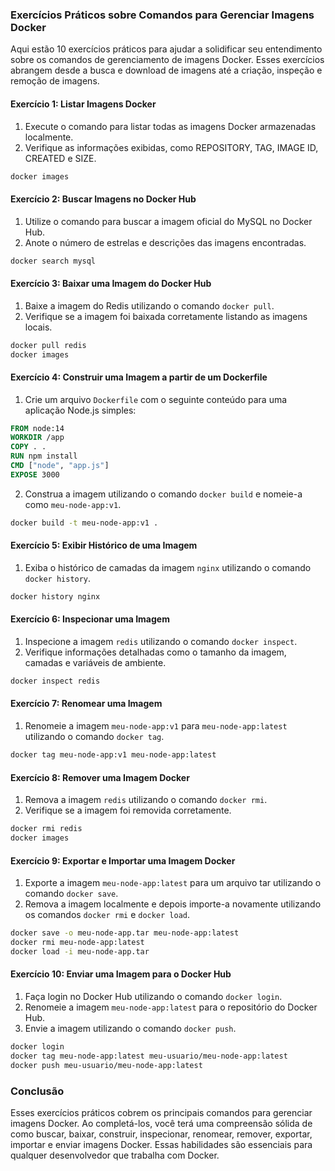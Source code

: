 ### Exercícios Práticos sobre Comandos para Gerenciar Imagens Docker

Aqui estão 10 exercícios práticos para ajudar a solidificar seu entendimento sobre os comandos de gerenciamento de
imagens Docker. Esses exercícios abrangem desde a busca e download de imagens até a criação, inspeção e remoção de
imagens.

#### Exercício 1: Listar Imagens Docker

1. Execute o comando para listar todas as imagens Docker armazenadas localmente.
2. Verifique as informações exibidas, como REPOSITORY, TAG, IMAGE ID, CREATED e SIZE.

```sh
docker images
```

#### Exercício 2: Buscar Imagens no Docker Hub

1. Utilize o comando para buscar a imagem oficial do MySQL no Docker Hub.
2. Anote o número de estrelas e descrições das imagens encontradas.

```sh
docker search mysql
```

#### Exercício 3: Baixar uma Imagem do Docker Hub

1. Baixe a imagem do Redis utilizando o comando `docker pull`.
2. Verifique se a imagem foi baixada corretamente listando as imagens locais.

```sh
docker pull redis
docker images
```

#### Exercício 4: Construir uma Imagem a partir de um Dockerfile

1. Crie um arquivo `Dockerfile` com o seguinte conteúdo para uma aplicação Node.js simples:

```Dockerfile
FROM node:14
WORKDIR /app
COPY . .
RUN npm install
CMD ["node", "app.js"]
EXPOSE 3000
```

2. Construa a imagem utilizando o comando `docker build` e nomeie-a como `meu-node-app:v1`.

```sh
docker build -t meu-node-app:v1 .
```

#### Exercício 5: Exibir Histórico de uma Imagem

1. Exiba o histórico de camadas da imagem `nginx` utilizando o comando `docker history`.

```sh
docker history nginx
```

#### Exercício 6: Inspecionar uma Imagem

1. Inspecione a imagem `redis` utilizando o comando `docker inspect`.
2. Verifique informações detalhadas como o tamanho da imagem, camadas e variáveis de ambiente.

```sh
docker inspect redis
```

#### Exercício 7: Renomear uma Imagem

1. Renomeie a imagem `meu-node-app:v1` para `meu-node-app:latest` utilizando o comando `docker tag`.

```sh
docker tag meu-node-app:v1 meu-node-app:latest
```

#### Exercício 8: Remover uma Imagem Docker

1. Remova a imagem `redis` utilizando o comando `docker rmi`.
2. Verifique se a imagem foi removida corretamente.

```sh
docker rmi redis
docker images
```

#### Exercício 9: Exportar e Importar uma Imagem Docker

1. Exporte a imagem `meu-node-app:latest` para um arquivo tar utilizando o comando `docker save`.
2. Remova a imagem localmente e depois importe-a novamente utilizando os comandos `docker rmi` e `docker load`.

```sh
docker save -o meu-node-app.tar meu-node-app:latest
docker rmi meu-node-app:latest
docker load -i meu-node-app.tar
```

#### Exercício 10: Enviar uma Imagem para o Docker Hub

1. Faça login no Docker Hub utilizando o comando `docker login`.
2. Renomeie a imagem `meu-node-app:latest` para o repositório do Docker Hub.
3. Envie a imagem utilizando o comando `docker push`.

```sh
docker login
docker tag meu-node-app:latest meu-usuario/meu-node-app:latest
docker push meu-usuario/meu-node-app:latest
```

### Conclusão

Esses exercícios práticos cobrem os principais comandos para gerenciar imagens Docker. Ao completá-los, você terá uma
compreensão sólida de como buscar, baixar, construir, inspecionar, renomear, remover, exportar, importar e enviar
imagens Docker. Essas habilidades são essenciais para qualquer desenvolvedor que trabalha com Docker.